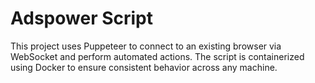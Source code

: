 # Adspower Script

This project uses Puppeteer to connect to an existing browser via WebSocket and perform automated actions. The script is containerized using Docker to ensure consistent behavior across any machine.


